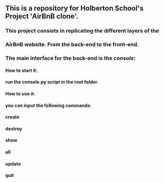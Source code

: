 ## This is a repository for Holberton School's Project 'AirBnB clone'.

### This project consists in replicating the different layers of the
### AirBnB website. From the back-end to the front-end.

### The main interface for the back-end is the *_console_*:

####	How to start it:
####		run the console.py script in the root folder.

####	How to use it:
####		you can input the following commands:
####			create
####			destroy
####			show
####			all
####			update
####			quit
